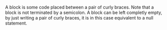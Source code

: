 A block is some code placed between a pair of curly braces. Note that a block is not terminated by a semicolon. A block can be left completly empty, by just writing a pair of curly braces, it is in this case equivalent to a null statement.
